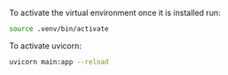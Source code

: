 To activate the virtual environment once it is installed run:
```sh
source .venv/bin/activate
```

To activate uvicorn:
```sh
uvicorn main:app --reload